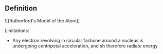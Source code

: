 ## Definition
![[Rutherford's Model of the Atom]]

Limitations: 
- Any electron revolving in circular fashone around a nucleus is undergoing centripetal acceleration, and sh therefore radiate energy 








